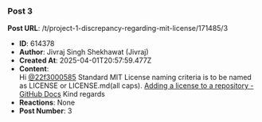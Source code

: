 ### Post 3
**Post URL**: /t/project-1-discrepancy-regarding-mit-license/171485/3
- **ID**: 614378
- **Author**: Jivraj Singh Shekhawat (Jivraj)
- **Created At**: 2025-04-01T20:57:59.477Z
- **Content**:  
  Hi <a class="mention" href="/u/22f3000585">@22f3000585</a>
Standard MIT License naming criteria is to be named as LICENSE or LICENSE.md(all caps).
<a href="https://docs.github.com/en/communities/setting-up-your-project-for-healthy-contributions/adding-a-license-to-a-repository" rel="noopener nofollow ugc">Adding a license to a repository - GitHub Docs</a>
Kind regards
- **Reactions**: None
- **Post Number**: 3

